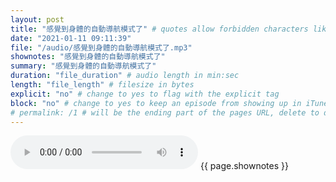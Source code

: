 ```yaml
---
layout: post
title: "感覺到身體的自動導航模式了" # quotes allow forbidden characters like the colon
date: "2021-01-11 09:11:39"
file: "/audio/感覺到身體的自動導航模式了.mp3"
shownotes: "感覺到身體的自動導航模式了"
summary: "感覺到身體的自動導航模式了"
duration: "file_duration" # audio length in min:sec
length: "file_length" # filesize in bytes
explicit: "no" # change to yes to flag with the explicit tag
block: "no" # change to yes to keep an episode from showing up in iTunes
# permalink: /1 # will be the ending part of the pages URL, delete to default to the title
---
```


<audio controls>
<source src="{{site.url}}{{site.baseurl}}{{ page.file }}" type="audio/x-mp3">
Your browser does not support the audio element.
</audio>
{{ page.shownotes }}
